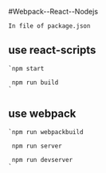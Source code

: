 #Webpack--React--Nodejs

    In file of package.json

## use react-scripts 

    `npm start

     npm run build
    `

## use webpack

    `npm run webpackbuild
     
     npm run server

     npm run devserver
    `
     